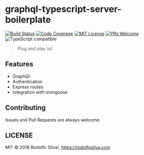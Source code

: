 # graphql-typescript-server-boilerplate

[![Build Status][build-badge]][build]
[![Code Coverage][coverage-badge]][coverage]
[![MIT License][license-badge]][license]
[![PRs Welcome][prs-badge]][prs]
![TypeScript compatible][typescript-badge]


> Plug and play \o/

## Features

* GraphQl
* Authentication
* Express routes
* Integration with mongoose

## Contributing

Issues and Pull Requests are always welcome.

## LICENSE

MIT © 2018 Rodolfo Silva!, https://rodolfosilva.com

[build-badge]: https://img.shields.io/travis/com/RodolfoSilva/graphql-typescript-server-boilerplate.svg?style=flat-square
[build]: https://travis-ci.com/RodolfoSilva/graphql-typescript-server-boilerplate
[coverage-badge]: https://img.shields.io/codecov/c/github/RodolfoSilva/graphql-typescript-server-boilerplate.svg?style=flat-square
[coverage]: https://codecov.io/github/RodolfoSilva/graphql-typescript-server-boilerplate
[license-badge]: https://img.shields.io/packagist/l/doctrine/orm.svg?style=flat-square&longCache=true
[license]: https://github.com/RodolfoSilva/graphql-typescript-server-boilerplate/blob/master/LICENSE
[prs-badge]: https://img.shields.io/badge/PRs-welcome-brightgreen.svg?style=flat-square
[prs]: http://makeapullrequest.com
[typescript-badge]: https://img.shields.io/badge/typescript-compatible-brightgreen.svg?style=flat-square&longCache=true
